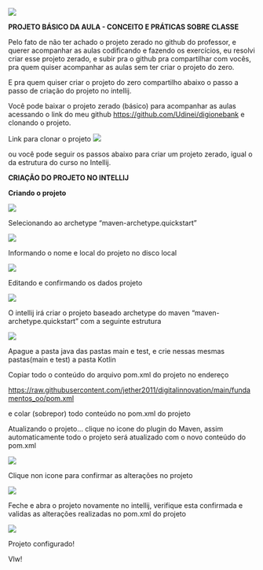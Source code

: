 ![](img/kotlin_classes.png)

**PROJETO BÁSICO DA AULA - CONCEITO E PRÁTICAS SOBRE CLASSE**


Pelo fato de não ter achado o projeto zerado no github do professor, 
e querer acompanhar as aulas codificando e fazendo os exercícios, eu resolvi criar esse projeto zerado, 
e subir pra o github pra compartilhar com vocês, pra quem quiser acompanhar as aulas sem ter criar o projeto do zero.

E pra quem quiser criar o projeto do zero compartilho abaixo o passo a passo de
criação do projeto no intellij.

Você pode baixar o projeto zerado (básico) para acompanhar as aulas acessando o link do meu github https://github.com/Udinei/digionebank e clonando o projeto.


Link para clonar o projeto
![](img/clonando.png)

ou você pode seguir os passos abaixo para criar um projeto zerado, igual o da estrutura do curso no Intellij.

**CRIAÇÃO DO PROJETO NO INTELLIJ**

**Criando o projeto**

![](img/clip_image002.jpg)

 

Selecionando ao archetype “maven-archetype.quickstart”

![](img/clip_image004.jpg)

Informando o nome e local do projeto no disco local

![](img/clip_image006.jpg)

 

Editando e confirmando os dados projeto

![](img/clip_image008.jpg)

 

 

 

 

 

 

 

 

 

 

 

 

 

O intellij irá criar o projeto baseado archetype do maven “maven-archetype.quickstart” com a seguinte estrutura

![](img/clip_image009.jpg)

Apague a pasta java das pastas main e test, e crie nessas mesmas pastas(main e test) a pasta Kotlin
 

Copiar todo o conteúdo do arquivo pom.xml do projeto no endereço

https://raw.githubusercontent.com/jether2011/digitalinnovation/main/fundamentos_oo/pom.xml

e colar (sobrepor) todo conteúdo no pom.xml do projeto

 

 

 

 

 

Atualizando o projeto... clique no icone do plugin do Maven, assim automaticamente todo o projeto será atualizado com o novo conteúdo do pom.xml

![](img/clip_image011.jpg)

Clique non icone para confirmar as alterações no projeto

![](img/clip_image012.jpg)

 

 

Feche e abra o projeto novamente no intellij, verifique esta confirmada e validas as alterações realizadas no pom.xml do projeto

![](img/clip_image014.jpg)

 

Projeto configurado!

Vlw! 